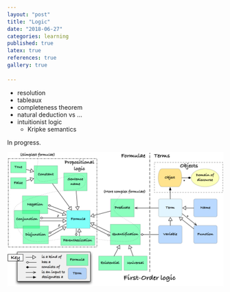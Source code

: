 ```yaml
---
layout: "post"
title: "Logic"
date: "2018-06-27"
categories: learning
published: true
latex: true
references: true
gallery: true

---
```


- resolution
- tableaux
- completeness theorem
- natural deduction vs ...
- intuitionist logic
  - Kripke semantics

In progress.

![](/assets/png-images/2018-06-27-learning-logic-18987575.png)
